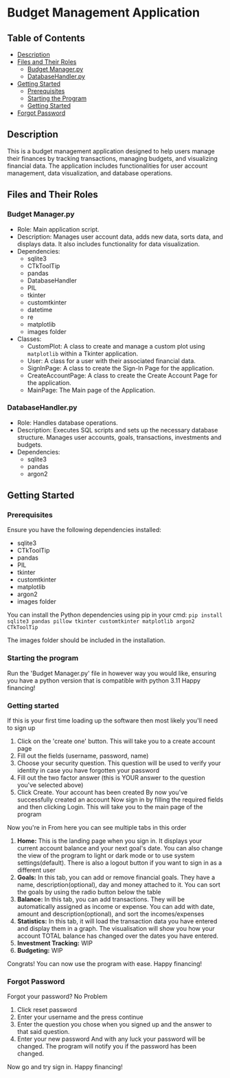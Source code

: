 # Budget Management Application
## Table of Contents
- [Description](#description)
- [Files and Their Roles](#files-and-their-roles)
  - [Budget Manager.py](#budget-managerpy)
  - [DatabaseHandler.py](#databasehandlerpy)
- [Getting Started](#getting-started)
  - [Prerequisites](#prerequisites)
  - [Starting the Program](#starting-the-program)
  - [Getting Started](#getting-started)
- [Forgot Password](#forgot-password)
## Description
This is a budget management application designed to help users manage their finances by tracking transactions, managing budgets, and visualizing financial data. The application includes functionalities for user account management, data visualization, and database operations.

## Files and Their Roles
### Budget Manager.py
- Role: Main application script.
- Description: Manages user account data, adds new data, sorts data, and displays data. It also includes functionality for data visualization.
- Dependencies:
  - sqlite3
  - CTkToolTip
  - pandas
  - DatabaseHandler
  - PIL
  - tkinter
  - customtkinter
  - datetime
  - re
  - matplotlib
  - images folder
- Classes:
  - CustomPlot: A class to create and manage a custom plot using `matplotlib` within a Tkinter application.
  - User: A class for a user with their associated financial data.
  - SignInPage: A class to create the Sign-In Page for the application.
  - CreateAccountPage: A class to create the Create Account Page for the application.
  - MainPage: The Main page of the Application.

### DatabaseHandler.py
- Role: Handles database operations.
- Description: Executes SQL scripts and sets up the necessary database structure. Manages user accounts, goals, transactions, investments and budgets.
- Dependencies:
  - sqlite3
  - pandas
  - argon2


## Getting Started
### Prerequisites
Ensure you have the following dependencies installed:
- sqlite3
- CTkToolTip
- pandas
- PIL
- tkinter
- customtkinter
- matplotlib
- argon2
- images folder

You can install the Python dependencies using pip in your cmd:
```pip install sqlite3 pandas pillow tkinter customtkinter matplotlib argon2 CTkToolTip```

The images folder should be included in the installation.

### Starting the program
Run the 'Budget Manager.py' file in however way you would like, ensuring you have a python version that is compatible with python 3.11
Happy financing!

### Getting started
If this is your first time loading up the software then most likely you'll need to sign up
1. Click on the 'create one' button. This will take you to a create account page
2. Fill out the fields (username, password, name)
3. Choose your security question. This question will be used to verify your identity in case you have forgotten your password
4. Fill out the two factor answer (this is YOUR answer to the question you've selected above)
5. Click Create. Your account has been created By now you've successfully created an account
Now sign in by filling the required fields and then clicking Login. This will take you to the main page of the program

Now you're in
From here you can see multiple tabs in this order
1. **Home:** This is the landing page when you sign in. It displays your current account balance and your next goal's date. You can also change the view of the program to light or dark mode or to use system settings(default). There is also a logout button if you want to sign in as a different user
2. **Goals:** In this tab, you can add or remove financial goals. They have a name, description(optional), day and money attached to it. You can sort the goals by using the radio button below the table
3. **Balance:** In this tab, you can add transactions. They will be automatically assigned as income or expense. You can add with date, amount and description(optional), and sort the incomes/expenses
4. **Statistics:** In this tab, it will load the transaction data you have entered and display them in a graph. The visualisation will show you how your account TOTAL balance has changed over the dates you have entered.
5. **Investment Tracking:** WIP
6. **Budgeting:** WIP

Congrats!
You can now use the program with ease.
Happy financing!


### Forgot Password
Forgot your password? No Problem
1. Click reset password
2. Enter your username and the press continue
3. Enter the question you chose when you signed up and the answer to that said question.
4. Enter your new password And with any luck your password will be changed. The program will notify you if the password has been changed.

Now go and try sign in.
Happy financing!



